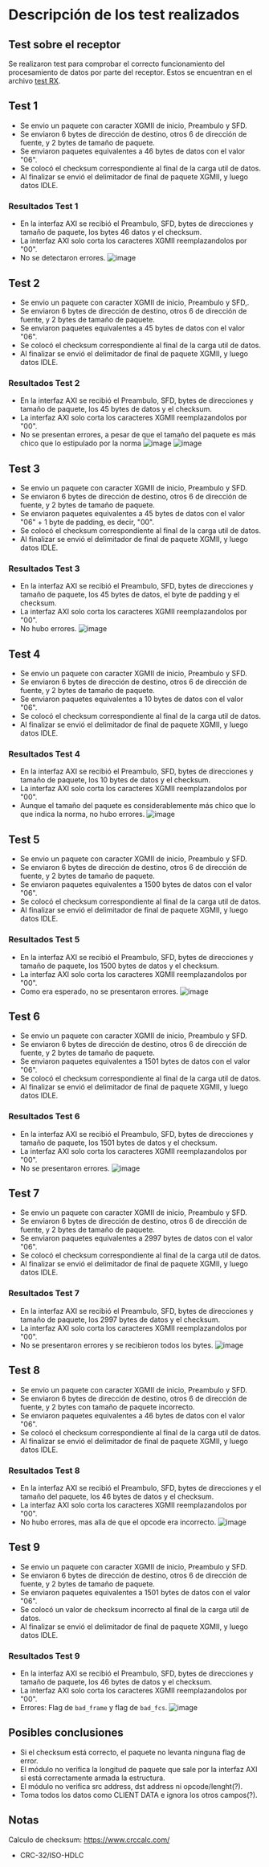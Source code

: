 # Descripción de los test realizados

## Test sobre el receptor

Se realizaron test para comprobar el correcto funcionamiento del procesamiento de datos por parte del receptor. Estos se encuentran en el archivo [test RX](eth_mac_10g_rx_tb.v).

## Test 1
- Se envio un paquete con caracter XGMII de inicio, Preambulo y SFD.
- Se enviaron 6 bytes de dirección de destino, otros 6 de dirección de fuente, y 2 bytes de tamaño de paquete.
- Se enviaron paquetes equivalentes a 46 bytes de datos con el valor "06".
- Se colocó el checksum correspondiente al final de la carga util de datos.
- Al finalizar se envió el delimitador de final de paquete XGMII, y luego datos IDLE.

### Resultados Test 1

- En la interfaz AXI se recibió el Preambulo, SFD, bytes de direcciones y tamaño de paquete, los bytes 46 datos y el checksum.
- La interfaz AXI solo corta los caracteres XGMII reemplazandolos por "00".
- No se detectaron errores.
![image](https://github.com/user-attachments/assets/f9f64696-c672-46ca-8768-3ebe33b10fc1)

## Test 2
- Se envio un paquete con caracter XGMII de inicio, Preambulo y SFD,.
- Se enviaron 6 bytes de dirección de destino, otros 6 de dirección de fuente, y 2 bytes de tamaño de paquete.
- Se enviaron paquetes equivalentes a 45 bytes de datos con el valor "06".
- Se colocó el checksum correspondiente al final de la carga util de datos.
- Al finalizar se envió el delimitador de final de paquete XGMII, y luego datos IDLE.

### Resultados Test 2

- En la interfaz AXI se recibió el Preambulo, SFD, bytes de direcciones y tamaño de paquete, los 45 bytes de datos y el checksum.
- La interfaz AXI solo corta los caracteres XGMII reemplazandolos por "00".
- No se presentan errores, a pesar de que el tamaño del paquete es más chico que lo estipulado por la norma
![image](https://github.com/user-attachments/assets/dd5c6675-3650-4917-8cc2-f062ee1a6298)
![image](https://github.com/user-attachments/assets/8a3c5c52-d5ea-4da0-a746-677341e2c811)

## Test 3
- Se envio un paquete con caracter XGMII de inicio, Preambulo y SFD.
- Se enviaron 6 bytes de dirección de destino, otros 6 de dirección de fuente, y 2 bytes de tamaño de paquete.
- Se enviaron paquetes equivalentes a 45 bytes de datos con el valor "06" + 1 byte de padding, es decir, "00".
- Se colocó el checksum correspondiente al final de la carga util de datos.
- Al finalizar se envió el delimitador de final de paquete XGMII, y luego datos IDLE.

### Resultados Test 3

- En la interfaz AXI se recibió el Preambulo, SFD, bytes de direcciones y tamaño de paquete, los 45 bytes de datos, el byte de padding y el checksum.
- La interfaz AXI solo corta los caracteres XGMII reemplazandolos por "00".
- No hubo errores.
![image](https://github.com/user-attachments/assets/f3c3a1d1-b966-4649-baf3-cf86ca24033c)


## Test 4
- Se envio un paquete con caracter XGMII de inicio, Preambulo y SFD.
- Se enviaron 6 bytes de dirección de destino, otros 6 de dirección de fuente, y 2 bytes de tamaño de paquete.
- Se enviaron paquetes equivalentes a 10 bytes de datos con el valor "06".
- Se colocó el checksum correspondiente al final de la carga util de datos.
- Al finalizar se envió el delimitador de final de paquete XGMII, y luego datos IDLE.

### Resultados Test 4

- En la interfaz AXI se recibió el Preambulo, SFD, bytes de direcciones y tamaño de paquete, los 10 bytes de datos y el checksum.
- La interfaz AXI solo corta los caracteres XGMII reemplazandolos por "00".
- Aunque el tamaño del paquete es considerablemente más chico que lo que indica la norma, no hubo errores.
![image](https://github.com/user-attachments/assets/593f015d-c021-4e67-926f-cbe7b27b902d)


## Test 5
- Se envio un paquete con caracter XGMII de inicio, Preambulo y SFD.
- Se enviaron 6 bytes de dirección de destino, otros 6 de dirección de fuente, y 2 bytes de tamaño de paquete.
- Se enviaron paquetes equivalentes a 1500 bytes de datos con el valor "06".
- Se colocó el checksum correspondiente al final de la carga util de datos.
- Al finalizar se envió el delimitador de final de paquete XGMII, y luego datos IDLE.

### Resultados Test 5

- En la interfaz AXI se recibió el Preambulo, SFD, bytes de direcciones y tamaño de paquete, los 1500 bytes de datos y el checksum.
- La interfaz AXI solo corta los caracteres XGMII reemplazandolos por "00".
- Como era esperado, no se presentaron errores.
![image](https://github.com/user-attachments/assets/650ebac2-8e77-4c81-9161-5c3971764ec7)

## Test 6
- Se envio un paquete con caracter XGMII de inicio, Preambulo y SFD.
- Se enviaron 6 bytes de dirección de destino, otros 6 de dirección de fuente, y 2 bytes de tamaño de paquete.
- Se enviaron paquetes equivalentes a 1501 bytes de datos con el valor "06".
- Se colocó el checksum correspondiente al final de la carga util de datos.
- Al finalizar se envió el delimitador de final de paquete XGMII, y luego datos IDLE.

### Resultados Test 6

- En la interfaz AXI se recibió el Preambulo, SFD, bytes de direcciones y tamaño de paquete, los 1501 bytes de datos y el checksum.
- La interfaz AXI solo corta los caracteres XGMII reemplazandolos por "00".
- No se presentaron errores.
![image](https://github.com/user-attachments/assets/5fc26b8f-b825-4ea7-b392-90c2429f10d9)

## Test 7
- Se envio un paquete con caracter XGMII de inicio, Preambulo y SFD.
- Se enviaron 6 bytes de dirección de destino, otros 6 de dirección de fuente, y 2 bytes de tamaño de paquete.
- Se enviaron paquetes equivalentes a 2997 bytes de datos con el valor "06".
- Se colocó el checksum correspondiente al final de la carga util de datos.
- Al finalizar se envió el delimitador de final de paquete XGMII, y luego datos IDLE.

### Resultados Test 7

- En la interfaz AXI se recibió el Preambulo, SFD, bytes de direcciones y tamaño de paquete, los 2997 bytes de datos y el checksum.
- La interfaz AXI solo corta los caracteres XGMII reemplazandolos por "00".
- No se presentaron errores y se recibieron todos los bytes.
![image](https://github.com/user-attachments/assets/7133fb3e-1eea-4222-b8cd-cdf18529f1a0)


## Test 8
- Se envio un paquete con caracter XGMII de inicio, Preambulo y SFD.
- Se enviaron 6 bytes de dirección de destino, otros 6 de dirección de fuente, y 2 bytes con tamaño de paquete incorrecto.
- Se enviaron paquetes equivalentes a 46 bytes de datos con el valor "06".
- Se colocó el checksum correspondiente al final de la carga util de datos.
- Al finalizar se envió el delimitador de final de paquete XGMII, y luego datos IDLE.

### Resultados Test 8

- En la interfaz AXI se recibió el Preambulo, SFD, bytes de direcciones y el tamaño del paquete, los 46 bytes de datos y el checksum.
- La interfaz AXI solo corta los caracteres XGMII reemplazandolos por "00".
- No hubo errores, mas alla de que el opcode era incorrecto.
![image](https://github.com/user-attachments/assets/3149f48a-e579-4d85-ba6e-5ac8243913ad)

## Test 9
- Se envio un paquete con caracter XGMII de inicio, Preambulo y SFD.
- Se enviaron 6 bytes de dirección de destino, otros 6 de dirección de fuente, y 2 bytes de tamaño de paquete.
- Se enviaron paquetes equivalentes a 1501 bytes de datos con el valor "06".
- Se colocó un valor de checksum incorrecto al final de la carga util de datos.
- Al finalizar se envió el delimitador de final de paquete XGMII, y luego datos IDLE.

### Resultados Test 9

- En la interfaz AXI se recibió el Preambulo, SFD, bytes de direcciones y tamaño de paquete, los 46 bytes de datos y el checksum.
- La interfaz AXI solo corta los caracteres XGMII reemplazandolos por "00".
- Errores: Flag de `bad_frame` y flag de `bad_fcs`.
![image](https://github.com/user-attachments/assets/51b21825-8e3b-4e43-b862-9684eefb11f5)

## Posibles conclusiones
- Si el checksum está correcto, el paquete no levanta ninguna flag de error.
- El módulo no verifica la longitud de paquete que sale por la interfaz AXI si está correctamente armada la estructura.
- El módulo no verifica src address, dst address ni opcode/lenght(?).
- Toma todos los datos como CLIENT DATA e ignora los otros campos(?).

## Notas
Calculo de checksum: https://www.crccalc.com/
- CRC-32/ISO-HDLC

